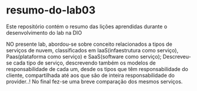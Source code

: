 # resumo-do-lab03
Este repositório contém o resumo das lições aprendidas durante o desenvolvimento do lab na DIO

NO presente lab, abordou-se sobre conceito relacionados a tipos de serviços de nuvem, classificados em IaaS(infaestrutura como serviço), Paas(plataforma como serviço) e SaaS(software como serviço);
Descreveu-se cada tipo de serviço, descrevendo também os modelos de responsabilidade de cada um, desde os tipos que têm responsabilidade do cliente, compartilhada até aos que são de inteira responsabilidade do provider..!
No final fez-se uma breve comparação dos mesmos serviços.
